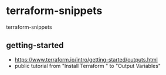 # terraform-snippets
terraform-snippets

## getting-started
- https://www.terraform.io/intro/getting-started/outputs.html
- public tutorial from "Install Terraform " to "Output Variables"
